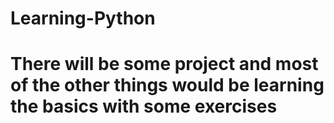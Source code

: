 # Learning-Python
# There will be some project and most of the other things would be learning the basics with some exercises
